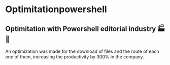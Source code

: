 # Optimitationpowershell
Optimitation with Powershell editorial industry 🏭📕
---
An optimization was made for the download of files and the route of each one of them, increasing the productivity by 300% in the company.
